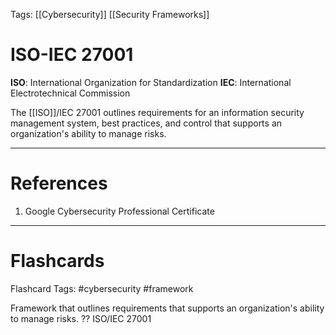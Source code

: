 Tags: [[Cybersecurity]] [[Security Frameworks]]
# ISO-IEC 27001

**ISO**: International Organization for Standardization
**IEC**: International Electrotechnical Commission

The [[ISO]]/IEC 27001 outlines requirements for an information security management system, best practices, and control that supports an organization's ability to manage risks.

---
# References

1. Google Cybersecurity Professional Certificate

---
# Flashcards

Flashcard Tags: #cybersecurity #framework 

Framework that outlines requirements that supports an organization's ability to manage risks.
??
ISO/IEC 27001
<!--SR:!2024-05-09,10,270!2024-05-06,2,210-->